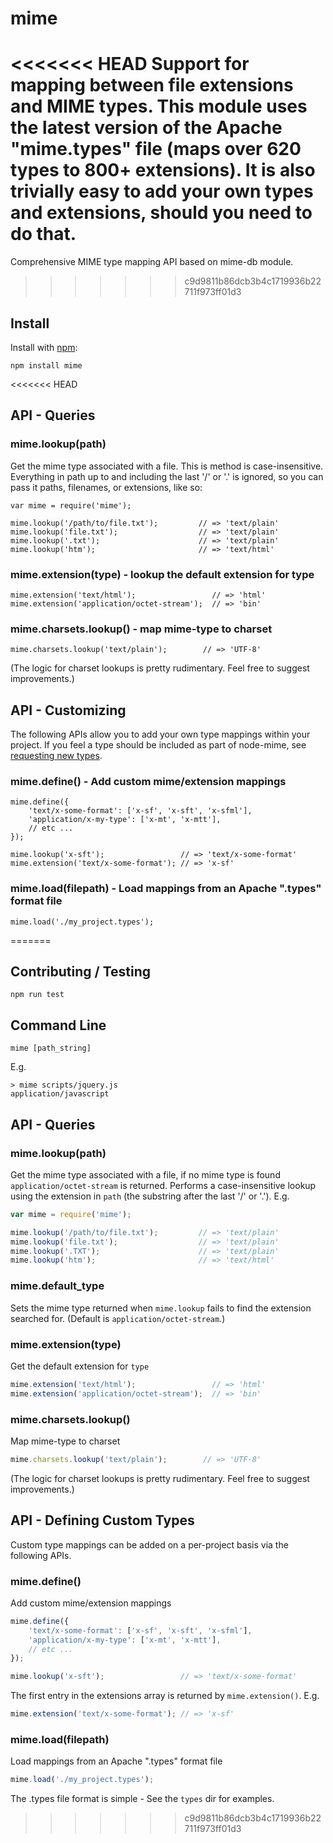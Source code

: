 # mime

<<<<<<< HEAD
Support for mapping between file extensions and MIME types.  This module uses the latest version of the Apache "mime.types" file (maps over 620 types to 800+ extensions).  It is also trivially easy to add your own types and extensions, should you need to do that.
=======
Comprehensive MIME type mapping API based on mime-db module.
>>>>>>> c9d9811b86dcb3b4c1719936b22711f973ff01d3

## Install

Install with [npm](http://github.com/isaacs/npm):

    npm install mime

<<<<<<< HEAD
## API - Queries

### mime.lookup(path)
Get the mime type associated with a file. This is method is case-insensitive. Everything in path up to and including the last '/' or '.' is ignored, so you can pass it paths, filenames, or extensions, like so:

    var mime = require('mime');

    mime.lookup('/path/to/file.txt');         // => 'text/plain'
    mime.lookup('file.txt');                  // => 'text/plain'
    mime.lookup('.txt');                      // => 'text/plain'
    mime.lookup('htm');                       // => 'text/html'

### mime.extension(type) - lookup the default extension for type

    mime.extension('text/html');                 // => 'html'
    mime.extension('application/octet-stream');  // => 'bin'

### mime.charsets.lookup() - map mime-type to charset

    mime.charsets.lookup('text/plain');        // => 'UTF-8'

(The logic for charset lookups is pretty rudimentary.  Feel free to suggest improvements.)

## API - Customizing

The following APIs allow you to add your own type mappings within your project.  If you feel a type should be included as part of node-mime, see [requesting new types](https://github.com/bentomas/node-mime/wiki/Requesting-New-Types).
### mime.define() - Add custom mime/extension mappings

    mime.define({
        'text/x-some-format': ['x-sf', 'x-sft', 'x-sfml'],
        'application/x-my-type': ['x-mt', 'x-mtt'],
        // etc ...
    });

    mime.lookup('x-sft');                 // => 'text/x-some-format'
    mime.extension('text/x-some-format'); // => 'x-sf'

### mime.load(filepath) - Load mappings from an Apache ".types" format file

    mime.load('./my_project.types');
=======
## Contributing / Testing

    npm run test

## Command Line

    mime [path_string]

E.g.

    > mime scripts/jquery.js
    application/javascript

## API - Queries

### mime.lookup(path)
Get the mime type associated with a file, if no mime type is found `application/octet-stream` is returned. Performs a case-insensitive lookup using the extension in `path` (the substring after the last '/' or '.').  E.g.

```js
var mime = require('mime');

mime.lookup('/path/to/file.txt');         // => 'text/plain'
mime.lookup('file.txt');                  // => 'text/plain'
mime.lookup('.TXT');                      // => 'text/plain'
mime.lookup('htm');                       // => 'text/html'
```

### mime.default_type
Sets the mime type returned when `mime.lookup` fails to find the extension searched for. (Default is `application/octet-stream`.)

### mime.extension(type)
Get the default extension for `type`

```js
mime.extension('text/html');                 // => 'html'
mime.extension('application/octet-stream');  // => 'bin'
```

### mime.charsets.lookup()

Map mime-type to charset

```js
mime.charsets.lookup('text/plain');        // => 'UTF-8'
```

(The logic for charset lookups is pretty rudimentary.  Feel free to suggest improvements.)

## API - Defining Custom Types

Custom type mappings can be added on a per-project basis via the following APIs.

### mime.define()

Add custom mime/extension mappings

```js
mime.define({
    'text/x-some-format': ['x-sf', 'x-sft', 'x-sfml'],
    'application/x-my-type': ['x-mt', 'x-mtt'],
    // etc ...
});

mime.lookup('x-sft');                 // => 'text/x-some-format'
```

The first entry in the extensions array is returned by `mime.extension()`. E.g.

```js
mime.extension('text/x-some-format'); // => 'x-sf'
```

### mime.load(filepath)

Load mappings from an Apache ".types" format file

```js
mime.load('./my_project.types');
```
The .types file format is simple -  See the `types` dir for examples.
>>>>>>> c9d9811b86dcb3b4c1719936b22711f973ff01d3
